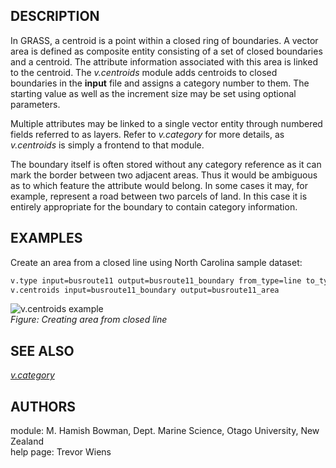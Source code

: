## DESCRIPTION

In GRASS, a centroid is a point within a closed ring of boundaries.
A vector area is defined as composite entity consisting of a set of
closed boundaries and a centroid. The attribute information associated
with this area is linked to the centroid. The *v.centroids* module adds
centroids to closed boundaries in the **input** file and assigns a
category number to them. The starting value as well as the increment
size may be set using optional parameters.

Multiple attributes may be linked to a single vector entity through
numbered fields referred to as layers. Refer to *v.category* for more
details, as *v.centroids* is simply a frontend to that module.

The boundary itself is often stored without any category reference as it
can mark the border between two adjacent areas. Thus it would be
ambiguous as to which feature the attribute would belong. In some cases
it may, for example, represent a road between two parcels of land. In
this case it is entirely appropriate for the boundary to contain
category information.

## EXAMPLES

Create an area from a closed line using North Carolina sample dataset:

```sh
v.type input=busroute11 output=busroute11_boundary from_type=line to_type=boundary
v.centroids input=busroute11_boundary output=busroute11_area
```

![v.centroids example](v_centroids.png)  
*Figure: Creating area from closed line*

## SEE ALSO

*[v.category](v.category.md)*

## AUTHORS

module: M. Hamish Bowman, Dept. Marine Science, Otago University, New
Zealand  
help page: Trevor Wiens
